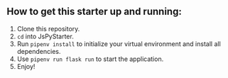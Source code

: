 ## How to get this starter up and running:
1. Clone this repository.
2. ```cd``` into JsPyStarter.
3. Run ```pipenv install``` to initialize your virtual environment and install all dependencies.
4. Use ```pipenv run flask run``` to start the application.
5. Enjoy!
